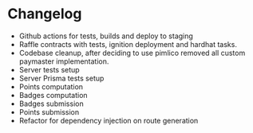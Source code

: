 
# Changelog

- Github actions for tests, builds and deploy to staging
- Raffle contracts with tests, ignition deployment and hardhat tasks.
- Codebase cleanup, after deciding to use pimlico removed all custom paymaster implementation.
- Server tests setup
- Server Prisma tests setup
- Points computation
- Badges computation
- Badges submission
- Points submission
- Refactor for dependency injection on route generation
